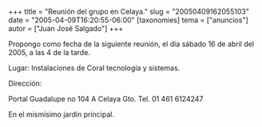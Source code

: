 +++
title = "Reunión del grupo en Celaya."
slug = "20050409162055103"
date = "2005-04-09T16:20:55-06:00"
[taxonomies]
tema = ["anuncios"]
autor = ["Juan José Salgado"]
+++

Propongo como fecha de la siguiente reunión, el día sábado 16 de abril
del 2005, a las 4 de la tarde.

Lugar: Instalaciones de Coral tecnología y sistemas.

<!-- more -->
Dirección:

Portal Guadalupe no 104 A Celaya Gto. Tel. 01 461 6124247

En el mismísimo jardin principal.
